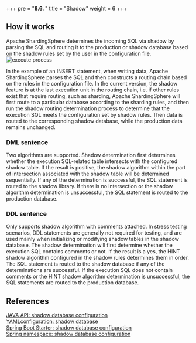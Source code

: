 +++
pre = "<b>8.6. </b>"
title = "Shadow"
weight = 6
+++

## How it works
Apache ShardingSphere determines the incoming SQL via shadow by parsing the SQL and routing it to the production or shadow database based on the shadow rules set by the user in the configuration file.
![execute process](https://shardingsphere.apache.org/document/current/img/shadow/execute.png)


In the example of an INSERT statement, when writing data, Apache ShardingSphere parses the SQL and then constructs a routing chain based on the rules in the configuration file.
In the current version, the shadow feature is at the last execution unit in the routing chain, i.e. if other rules exist that require routing, such as sharding, Apache ShardingSphere will first route to a particular database according to the sharding rules, and then run the shadow routing determination process to determine that the execution SQL meets the configuration set by shadow rules. Then data is routed to the corresponding shadow database, while the production data remains unchanged.

### DML sentence
Two algorithms are supported. Shadow determination first determines whether the execution SQL-related table intersects with the configured shadow table. If the result is positive, the shadow algorithm within the part of intersection associated with the shadow table will be determined sequentially. If any of the determination is successful, the SQL statement is routed to the shadow library.
If there is no intersection or the shadow algorithm determination is unsuccessful, the SQL statement is routed to the production database.

### DDL sentence
Only supports shadow algorithm with comments attached. In stress testing scenarios, DDL statements are generally not required for testing, and are used mainly when initializing or modifying shadow tables in the shadow database.
The shadow determination will first determine whether the execution SQL contains comments  or not. If the result is a yes, the HINT shadow algorithm configured in the shadow rules determines them in order. The SQL statement is routed to the shadow database if any of the determinations are successful.
If the execution SQL does not contain comments or the HINT shadow algorithm determination is unsuccessful, the SQL statements are routed to the production database.

## References
[JAVA API: shadow database configuration](/en/user-manual/shardingsphere-jdbc/java-api/rules/shadow/)  
[YAMLconfiguration: shadow database](/en/user-manual/shardingsphere-jdbc/yaml-config/rules/shadow/)  
[ Spring Boot Starter: shadow database configuration](/en/user-manual/shardingsphere-jdbc/spring-boot-starter/rules/shadow/)  
[Spring namespace: shadow database configuration](/en/user-manual/shardingsphere-jdbc/spring-namespace/rules/shadow/)
